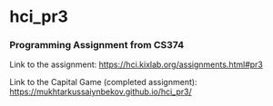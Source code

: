 # hci_pr3

### Programming Assignment from CS374

Link to the assignment: https://hci.kixlab.org/assignments.html#pr3

Link to the Capital Game (completed assignment): https://mukhtarkussaiynbekov.github.io/hci_pr3/
